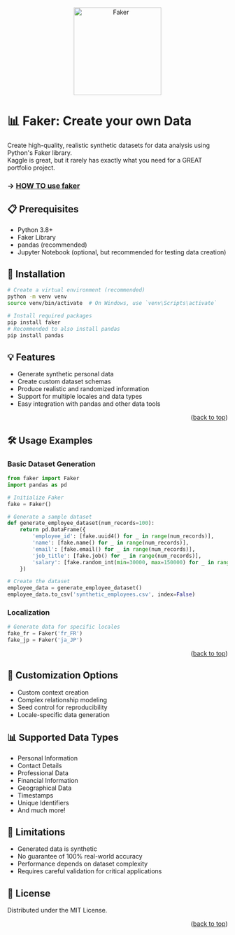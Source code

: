 <a name="readme-top"></a>


<!-- PROJECT LOGO -->
<br />
<div align="center">
  <a href="https://github.com/othneildrew/Best-README-Template">
    <img src="https://github.com/user-attachments/assets/572d6555-5e1a-4643-9809-22fd3fcd9b9e" alt="Faker" height="200">
  </a>



</div>

# 📊 Faker: Create your own Data
Create high-quality, realistic synthetic datasets for data analysis using Python's Faker library. 
<br> Kaggle is great, but it rarely has exactly what you need for a GREAT portfolio project.

### -> [HOW TO use faker](https://www.youtube.com/watch?v=kjffmtKYxwY)

## 📋 Prerequisites
- Python 3.8+
- Faker Library
- pandas (recommended)
- Jupyter Notebook (optional, but recommended for testing data creation)

## 🚀 Installation
```bash
# Create a virtual environment (recommended)
python -m venv venv
source venv/bin/activate  # On Windows, use `venv\Scripts\activate`

# Install required packages
pip install faker
# Recommended to also install pandas
pip install pandas 
```

## 💡 Features
- Generate synthetic personal data
- Create custom dataset schemas
- Produce realistic and randomized information
- Support for multiple locales and data types
- Easy integration with pandas and other data tools

<p align="right">(<a href="#readme-top">back to top</a>)</p>

## 🛠 Usage Examples

### Basic Dataset Generation
```python
from faker import Faker
import pandas as pd

# Initialize Faker
fake = Faker()

# Generate a sample dataset
def generate_employee_dataset(num_records=100):
    return pd.DataFrame({
        'employee_id': [fake.uuid4() for _ in range(num_records)],
        'name': [fake.name() for _ in range(num_records)],
        'email': [fake.email() for _ in range(num_records)],
        'job_title': [fake.job() for _ in range(num_records)],
        'salary': [fake.random_int(min=30000, max=150000) for _ in range(num_records)]
    })

# Create the dataset
employee_data = generate_employee_dataset()
employee_data.to_csv('synthetic_employees.csv', index=False)
```

### Localization
```python
# Generate data for specific locales
fake_fr = Faker('fr_FR')
fake_jp = Faker('ja_JP')
```

<p align="right">(<a href="#readme-top">back to top</a>)</p>

## 🔧 Customization Options
- Custom context creation
- Complex relationship modeling
- Seed control for reproducibility
- Locale-specific data generation

## 📊 Supported Data Types
- Personal Information
- Contact Details
- Professional Data
- Financial Information
- Geographical Data
- Timestamps
- Unique Identifiers
- And much more!

## 🚧 Limitations
- Generated data is synthetic
- No guarantee of 100% real-world accuracy
- Performance depends on dataset complexity
- Requires careful validation for critical applications


## 📄 License
Distributed under the MIT License.

<p align="right">(<a href="#readme-top">back to top</a>)</p>
